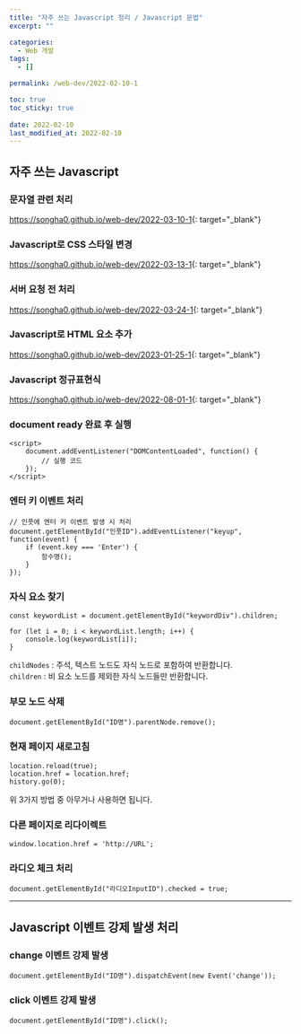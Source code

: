 ```yaml
---
title: "자주 쓰는 Javascript 정리 / Javascript 문법"
excerpt: ""

categories:
  - Web 개발
tags:
  - []

permalink: /web-dev/2022-02-10-1

toc: true
toc_sticky: true
 
date: 2022-02-10
last_modified_at: 2022-02-10
---
```


## 자주 쓰는 Javascript

### 문자열 관련 처리
<https://songha0.github.io/web-dev/2022-03-10-1>{: target="_blank"}

### Javascript로 CSS 스타일 변경
<https://songha0.github.io/web-dev/2022-03-13-1>{: target="_blank"}

### 서버 요청 전 처리
<https://songha0.github.io/web-dev/2022-03-24-1>{: target="_blank"}

### Javascript로 HTML 요소 추가
<https://songha0.github.io/web-dev/2023-01-25-1>{: target="_blank"}

### Javascript 정규표현식
<https://songha0.github.io/web-dev/2022-08-01-1>{: target="_blank"}

### document ready 완료 후 실행
```
<script>
    document.addEventListener("DOMContentLoaded", function() {
        // 실행 코드
    });
</script>
```

### 엔터 키 이벤트 처리
```
// 인풋에 엔터 키 이벤트 발생 시 처리
document.getElementById("인풋ID").addEventListener("keyup", function(event) {
    if (event.key === 'Enter') {
        함수명();
    }
});
```

### 자식 요소 찾기
```
const keywordList = document.getElementById("keywordDiv").children;

for (let i = 0; i < keywordList.length; i++) {
    console.log(keywordList[i]);
}
```
`childNodes` : 주석, 텍스트 노드도 자식 노드로 포함하여 반환합니다.  
`children` : 비 요소 노드를 제외한 자식 노드들만 반환합니다.

### 부모 노드 삭제
```
document.getElementById("ID명").parentNode.remove();
```

### 현재 페이지 새로고침
```
location.reload(true);
location.href = location.href;
history.go(0);
```
위 3가지 방법 중 아무거나 사용하면 됩니다.

### 다른 페이지로 리다이렉트
```
window.location.href = 'http://URL';
```

### 라디오 체크 처리
```
document.getElementById("라디오InputID").checked = true;
```

---

## Javascript 이벤트 강제 발생 처리

### change 이벤트 강제 발생
```
document.getElementById("ID명").dispatchEvent(new Event('change'));
```

### click 이벤트 강제 발생
```
document.getElementById("ID명").click();
```
